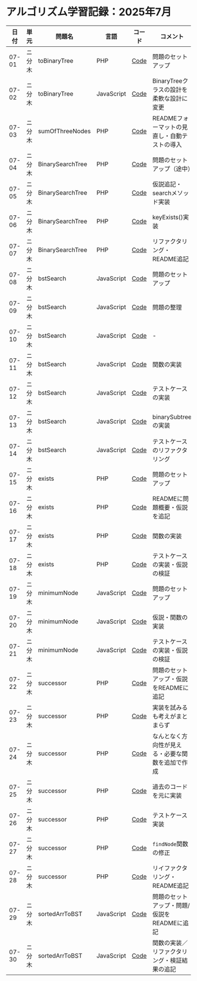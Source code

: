 # アルゴリズム学習記録：2025年7月

| 日付 | 単元 | 問題名 | 言語 | コード | コメント |
| - | - | - | - | - | - |
| 07-01 | ニ分木 | toBinaryTree | PHP | [Code](../binary-tree/src/php/toBinaryTree.php)| 問題のセットアップ |
| 07-02 | ニ分木 | toBinaryTree | JavaScript | [Code](../binary-tree/src/js/toBinaryTree.js)| BinaryTreeクラスの設計を柔軟な設計に変更 |
| 07-03 | ニ分木 | sumOfThreeNodes | PHP | [Code](../binary-tree/problems/02_sumOfThreeNodes/php/src/sumOfThreeNodes.php)| READMEフォーマットの見直し・自動テストの導入 |
| 07-04 | ニ分木 | BinarySearchTree | PHP | [Code](../binary-tree/problems/03_BinarySearchTree/README.md)| 問題のセットアップ（途中）|
| 07-05 | ニ分木 | BinarySearchTree | PHP | [Code](../binary-tree/problems/03_BinarySearchTree/README.md)| 仮説追記・searchメソッド実装 |
| 07-06 | ニ分木 | BinarySearchTree | PHP | [Code](../binary-tree/problems/03_BinarySearchTree/README.md)| keyExists()実装 |
| 07-07 | ニ分木 | BinarySearchTree | PHP | [Code](../binary-tree/problems/03_BinarySearchTree/README.md)| リファクタリング・README追記 |
| 07-08 | ニ分木 | bstSearch | JavaScript | [Code](../binary-tree/problems/04_bstSearch/README.md)| 問題のセットアップ |
| 07-09 | ニ分木 | bstSearch | JavaScript | [Code](../binary-tree/problems/04_bstSearch/README.md)| 問題の整理 |
| 07-10 | ニ分木 | bstSearch | JavaScript | [Code](../binary-tree/problems/04_bstSearch/README.md)| - |
| 07-11 | ニ分木 | bstSearch | JavaScript | [Code](../binary-tree/problems/04_bstSearch/README.md)| 関数の実装 |
| 07-12 | ニ分木 | bstSearch | JavaScript | [Code](../binary-tree/problems/04_bstSearch/README.md)| テストケースの実装 |
| 07-13 | ニ分木 | bstSearch | JavaScript | [Code](../binary-tree/problems/04_bstSearch/README.md)| binarySubtreeの実装 |
| 07-14 | ニ分木 | bstSearch | JavaScript | [Code](../binary-tree/problems/04_bstSearch/README.md)| テストケースのリファクタリング |
| 07-15 | ニ分木 | exists | PHP | [Code](../binary-tree/problems/05_exists)| 問題のセットアップ |
| 07-16 | ニ分木 | exists | PHP | [Code](../binary-tree/problems/05_exists/README.md)| READMEに問題概要・仮説を追記 |
| 07-17 | ニ分木 | exists | PHP | [Code](../binary-tree/problems/05_exists/src/exists.php)| 関数の実装 |
| 07-18 | ニ分木 | exists | PHP | [Code](../binary-tree/problems/05_exists/src/exists.php)| テストケースの実装・仮説の検証 |
| 07-19 | ニ分木 | minimumNode | JavaScript | [Code](../binary-tree/problems/06_minimumNode)| 問題のセットアップ |
| 07-20 | ニ分木 | minimumNode | JavaScript | [Code](../binary-tree/problems/06_minimumNode/js/src/minimumNode.js)| 仮説・関数の実装 |
| 07-21 | ニ分木 | minimumNode | JavaScript | [Code](../binary-tree/problems/06_minimumNode/js/src/minimumNodeTest.js)| テストケースの実装・仮説の検証 |
| 07-22 | ニ分木 | successor | PHP | [Code](../binary-tree/problems/07_successor)| 問題のセットアップ・仮説をREADMEに追記 |
| 07-23 | ニ分木 | successor | PHP | [Code](../binary-tree/problems/07_successor/php/src/successor.php)| 実装を試みるも考えがまとまらず |
| 07-24 | ニ分木 | successor | PHP | [Code](../binary-tree/problems/07_successor/php/src/successor.php)| なんとなく方向性が見える・必要な関数を追加で作成 |
| 07-25 | ニ分木 | successor | PHP | [Code](../binary-tree/problems/07_successor/php/src/successor.php)| 過去のコードを元に実装 |
| 07-26 | ニ分木 | successor | PHP | [Code](../binary-tree/problems/07_successor/php/src/successorTest.php)| テストケース実装 |
| 07-27 | ニ分木 | successor | PHP | [Code](../binary-tree/problems/07_successor/php/src/successorTest.php)| `findNode`関数の修正 |
| 07-28 | ニ分木 | successor | PHP | [Code](../binary-tree/problems/07_successor/php/src/successor.php)| リイファクタリング・README追記 |
| 07-29 | ニ分木 | sortedArrToBST | JavaScript | [Code](../binary-tree/problems/08_sortedArrToBST)| 問題のセットアップ・問題/仮説をREADMEに追記 |
| 07-30 | ニ分木 | sortedArrToBST | JavaScript | [Code](../binary-tree/problems/08_sortedArrToBST)| 関数の実装／リファクタリング・検証結果の追記 |